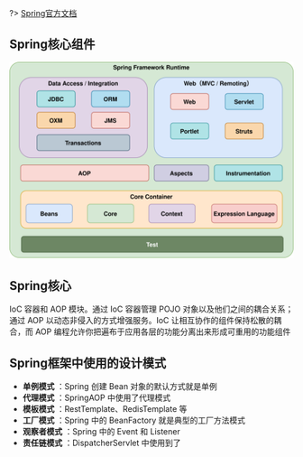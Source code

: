 ?> [Spring官方文档](https://docs.spring.io/spring-framework/reference/overview.html)

## Spring核心组件

![Spring核心组件](Spring基础知识/Spring核心组件.drawio.svg)

## Spring核心

IoC 容器和 AOP 模块。通过 IoC 容器管理 POJO 对象以及他们之间的耦合关系；通过 AOP 以动态非侵入的方式增强服务。IoC 让相互协作的组件保持松散的耦合，而 AOP 编程允许你把遍布于应用各层的功能分离出来形成可重用的功能组件

## Spring框架中使用的设计模式

- **单例模式** ：Spring 创建 Bean 对象的默认方式就是单例
- **代理模式** ：SpringAOP 中使用了代理模式
- **模板模式** ：RestTemplate、RedisTemplate 等
- **工厂模式** ：Spring 中的 BeanFactory 就是典型的工厂方法模式
- **观察者模式** ：Spring 中的 Event 和 Listener
- **责任链模式** ：DispatcherServlet 中使用到了

